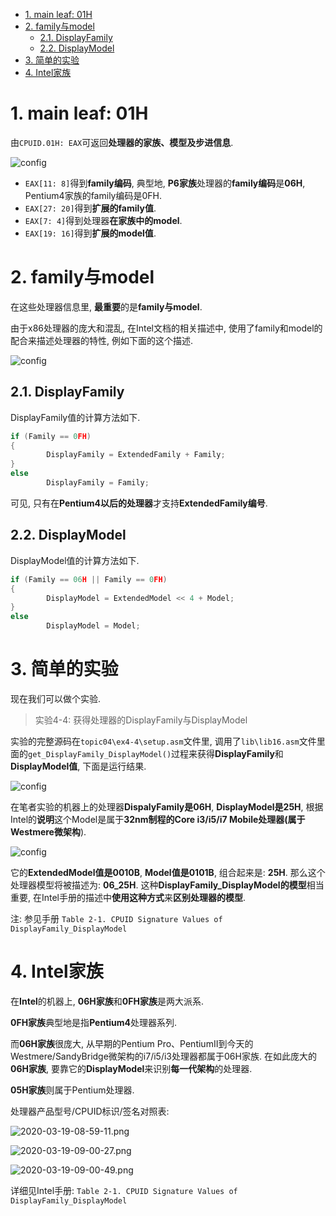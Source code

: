 
<!-- @import "[TOC]" {cmd="toc" depthFrom=1 depthTo=6 orderedList=false} -->

<!-- code_chunk_output -->

- [1. main leaf: 01H](#1-main-leaf-01h)
- [2. family与model](#2-family与model)
  - [2.1. DisplayFamily](#21-displayfamily)
  - [2.2. DisplayModel](#22-displaymodel)
- [3. 简单的实验](#3-简单的实验)
- [4. Intel家族](#4-intel家族)

<!-- /code_chunk_output -->

# 1. main leaf: 01H

由`CPUID.01H: EAX`可返回**处理器的家族、模型及步进信息**. 

![config](./images/6.png)

- `EAX[11: 8]`得到**family编码**, 典型地, **P6家族**处理器的**family编码**是**06H**, Pentium4家族的family编码是0FH. 
- `EAX[27: 20]`得到**扩展的family值**. 
- `EAX[7: 4]`得到处理器**在家族中的model**. 
- `EAX[19: 16]`得到**扩展的model值**. 

# 2. family与model

在这些处理器信息里, **最重要**的是**family与model**. 

由于x86处理器的庞大和混乱, 在Intel文档的相关描述中, 使用了family和model的配合来描述处理器的特性, 例如下面的这个描述. 

![config](./images/7.png)

## 2.1. DisplayFamily

DisplayFamily值的计算方法如下. 

```cpp
if (Family == 0FH)
{
        DisplayFamily = ExtendedFamily + Family; 
}
else
        DisplayFamily = Family; 
```

可见, 只有在**Pentium4以后的处理器**才支持**ExtendedFamily编号**. 

## 2.2. DisplayModel

DisplayModel值的计算方法如下. 

```cpp
if (Family == 06H || Family == 0FH)
{
        DisplayModel = ExtendedModel << 4 + Model; 
}
else
        DisplayModel = Model; 
```

# 3. 简单的实验

现在我们可以做个实验. 

>实验4-4: 获得处理器的DisplayFamily与DisplayModel

实验的完整源码在`topic04\ex4-4\setup.asm`文件里, 调用了`lib\lib16.asm`文件里面的`get_DisplayFamily_DisplayModel()`过程来获得**DisplayFamily**和**DisplayModel值**, 下面是运行结果. 

![config](./images/8.png)

在笔者实验的机器上的处理器**DispalyFamily是06H**, **DisplayModel是25H**, 根据Intel的**说明**这个Model是属于**32nm制程的Core i3/i5/i7 Mobile处理器(属于Westmere微架构**). 

![config](./images/9.png)

它的**ExtendedModel值是0010B**, **Model值是0101B**, 组合起来是: **25H**. 那么这个处理器模型将被描述为: **06\_25H**. 这种**DisplayFamily\_DisplayModel的模型**相当重要, 在Intel手册的描述中**使用这种方式**来**区别处理器的模型**. 

注: 参见手册 `Table 2-1. CPUID Signature Values of DisplayFamily_DisplayModel`

# 4. Intel家族

在**Intel**的机器上, **06H家族**和**0FH家族**是两大派系.

**0FH家族**典型地是指**Pentium4**处理器系列. 

而**06H家族**很庞大, 从早期的Pentium Pro、PentiumII到今天的Westmere/SandyBridge微架构的i7/i5/i3处理器都属于06H家族. 在如此庞大的**06H家族**, 要靠它的**DisplayModel**来识别**每一代架构**的处理器. 

**05H家族**则属于Pentium处理器. 

处理器产品型号/CPUID标识/签名对照表:

![2020-03-19-08-59-11.png](./images/2020-03-19-08-59-11.png)

![2020-03-19-09-00-27.png](./images/2020-03-19-09-00-27.png)

![2020-03-19-09-00-49.png](./images/2020-03-19-09-00-49.png)

详细见Intel手册: `Table 2-1. CPUID Signature Values of DisplayFamily_DisplayModel`